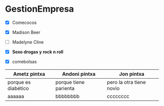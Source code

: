 # GestionEmpresa

* [X] Comecocos
* [X] Madison Beer
* [ ] Madelyne Cline
* [X] **Sexo drogas y rock n roll**
* [X] comebolsas


| Ametz pintxa         | Andoni pintxa         | Jon pintxa               |
| ---------------------- | ----------------------- | -------------------------- |
| porque es diabético | porque tiene parienta | pero la otra tiene novio |
| aaaaaa               | bbbbbbbb              | cccccccc                 |
